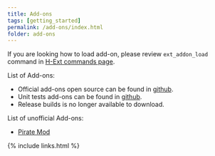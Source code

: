 ```yaml
---
title: Add-ons
tags: [getting_started]
permalink: /add-ons/index.html
folder: add-ons
---
```


If you are looking how to load add-on, please review `ext_addon_load` command in [H-Ext commands page](/h-ext/commands.html).

List of Add-ons:
* Official add-ons open source can be found in [github](https://github.com/H-Ext-Addons).
* Unit tests add-ons can be found in [github](https://github.com/H-Ext-UnitTests).
* Release builds is no longer available to download.

List of unofficial Add-ons:
* [Pirate Mod](https://github.com/RadWolfie/Pirate-Mod)

{% include links.html %}
